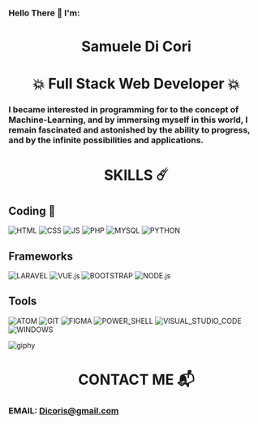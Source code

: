 
<h3>Hello There 🖖 I'm:</h3> 

<h1 align="center">
Samuele Di Cori
</h1>

<h1 align="center">
💥 Full Stack Web Developer 💥
</h1>


<h3>I became interested in programming for to the concept of Machine-Learning, and by immersing myself in this world, I remain fascinated and astonished by the ability to progress, and by the infinite possibilities and applications. </h3> 

<h1 align="center">
SKILLS ☄️
</h1>

## Coding 🎹

![HTML](https://img.shields.io/badge/-HTML5-E34F26?logo=html5&logoColor=white)
![CSS](https://img.shields.io/badge/-CSS-1572B6?logo=css3&logoColor=white)
![JS](https://img.shields.io/badge/-JavaScript-F7DF1E?logo=javascript&logoColor=white)
![PHP](https://img.shields.io/badge/-PHP-777BB4?logo=php&logoColor=white)
![MYSQL](https://img.shields.io/badge/-MySQL-4479A1?logo=MySQL&logoColor=white)
![PYTHON](https://img.shields.io/badge/-PYTHON-3776AB?logo=Python&logoColor=white)

## Frameworks

![LARAVEL](https://img.shields.io/badge/-LARAVEL-FF2D20?logo=Laravel&logoColor=white)
![VUE.js](https://img.shields.io/badge/-VUE.js-4FC08D?logo=Vue.js&logoColor=white)
![BOOTSTRAP](https://img.shields.io/badge/-BOOTSTRAP-7952B3?logo=bOOTSTRAP&logoColor=white)
![NODE.js](https://img.shields.io/badge/-NODE.js-339933?logo=Node.js&logoColor=white)

## Tools

![ATOM](https://img.shields.io/badge/-ATOM-66595C?logo=Atom&logoColor=white)
![GIT](https://img.shields.io/badge/-GIT-F05032?logo=Git&logoColor=white)
![FIGMA](https://img.shields.io/badge/-Figma-F24E1E?logo=Figma&logoColor=white)
![POWER_SHELL](https://img.shields.io/badge/-Power_Shell-5391FE?logo=PowerShell&logoColor=white)
![VISUAL_STUDIO_CODE](https://img.shields.io/badge/-Visual_Studio_Code-007ACC?logo=VisualStudioCode&logoColor=white)
![WINDOWS](https://img.shields.io/badge/-Windows-0078D4?logo=Windows&logoColor=white)

![giphy](https://github.com/RedRibbon990/RedRibbon990/assets/144163977/b709985e-5d58-4dc4-ab48-4b395816fff1)

<h1 align="center">
CONTACT ME 📬
</h1>

### EMAIL: Dicoris@gmail.com

